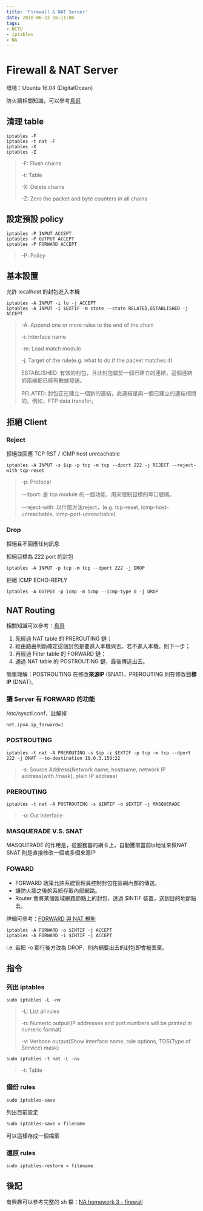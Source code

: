 ```yaml
---
title: 'Firewall & NAT Server'
date: 2018-06-23 16:11:00
tags:
- NCTU
- iptables
- NA
---
```


# Firewall & NAT Server

環境：Ubuntu 16.04 (DigitalOcean)

防火牆相關知識，可以參考[鳥哥](http://linux.vbird.org/linux_server/0250simple_firewall.php)

## 清理 table

```shell
iptables -F
iptables -t nat -F
iptables -X
iptables -Z
```

> -F: Flush chains
> 
> -t: Table
> 
> -X: Delete chains
> 
> -Z: Zero the packet and byte counters in all chains

## 設定預設 policy

```shell
iptables -P INPUT ACCEPT
iptables -P OUTPUT ACCEPT
iptables -P FORWARD ACCEPT
```

> -P: Policy

## 基本設置

允許 localhost 的封包進入本機

```shell
iptables -A INPUT -i lo -j ACCEPT
iptables -A INPUT -i $EXTIF -m state --state RELATED,ESTABLISHED -j ACCEPT
```

> -A: Append one or more rules to the end of the chain
> 
> -i: Interface name
> 
> -m: Load match module
> 
> -j: Target of the rule(e.g. what to do if the packet matches it)
> 
> ESTABLISHED: 有效的封包，且此封包屬於一個已建立的連結，這個連結的兩端都已經有數據發送。
> 
> RELATED: 封包正在建立一個新的連結，此連結是與一個已建立的連結相關的。例如，FTP data transfer。

## 拒絕 Client

### Reject

拒絕並回應 TCP RST / ICMP host unreachable

```shell
iptables -A INPUT -s $ip -p tcp -m tcp --dport 222 -j REJECT --reject-with tcp-reset
```

> -p: Protocal
> 
> --dport: 是 tcp module 的一個功能，用來限制目標的埠口號碼。
> 
> --reject-with: 以什麼方法reject，(e.g. tcp-reset, icmp-host-unreachable, icmp-port-unreachable)

### Drop

拒絕且不回應任何訊息

拒絕目標為 222 port 的封包

```shell
iptables -A INPUT -p tcp -m tcp --dport 222 -j DROP
```

拒絕 ICMP ECHO-REPLY

```shell
iptables -A OUTPUT -p icmp -m icmp --icmp-type 0 -j DROP
```

## NAT Routing

相關知識可以參考：[鳥哥](http://linux.vbird.org/linux_server/0250simple_firewall.php#nat)

1. 先經過 NAT table 的 PREROUTING 鏈；
2. 經由路由判斷確定這個封包是要進入本機與否，若不進入本機，則下一步；
3. 再經過 Filter table 的 FORWARD 鏈；
4. 通過 NAT table 的 POSTROUTING 鏈，最後傳送出去。

簡單理解：POSTROUTING 在修改**來源IP** (SNAT)，PREROUTING 則在修改**目標IP** (DNAT)。

### 讓 Server 有 FORWARD 的功能

/etc/sysctl.conf，註解掉

```
net.ipv4.ip_forward=1
```

### POSTROUTING

```shell
iptables -t nat -A PREROUTING -s $ip -i $EXTIF -p tcp -m tcp --dport 222 -j DNAT --to-destination 10.0.3.150:22
```

> -s: Source Address(Network name, hostname, network IP address(with /mask), plain IP address)

### PREROUTING

```shell
iptables -t nat -A POSTROUTING -s $INTIF -o $EXTIF -j MASQUERADE
```

> -o: Out interface

### MASQUERADE V.S. SNAT

MASQUERADE 的作用是，從服務器的網卡上，自動獲取當前ip地址來做NAT
SNAT 則是直接修改一個或多個來源IP

### FOWARD

* FORWARD 政策允許系統管理員控制封包在區網內部的傳送。
* 讓防火牆之後的系統存取內部網路。
* Router 會將某個區域網路節點上的封包，透過 $INTIF 裝置，送到目的地節點去。

詳細可參考：[FORWARD 與 NAT 規則](http://web.mit.edu/rhel-doc/4/RH-DOCS/rhel-sg-zh_tw-4/s1-firewall-ipt-fwd.html)

```
iptables -A FORWARD -o $INTIF -j ACCEPT
iptables -A FORWARD -i $INTIF -j ACCEPT
```

i.e. 若把 -o 那行後方改為 DROP，則內網要出去的封包即會被丟棄。

## 指令

### 列出 iptables

```shell
sudo iptables -L -nv
```

> -L: List all rules
> 
> -n: Numeric output(IP addresses and port numbers will be printed in numeric format)
> 
> -v: Verbose output(Show interface name, rule options, TOS(Type of Service) mask)

```shell
sudo iptables -t nat -L -nv
```

> -t: Table

### 備份 rules

```shell
sudo iptables-save
```

列出目前設定

```shell
sudo iptables-save > filename
```

可以這樣存成一個檔案

### 還原 rules

```shell
sudo iptables-restore < filename
```

## 後記

有興趣可以參考完整的 sh 檔：[NA homework 3 - firewall](https://gist.github.com/1f69fbac0bb557de360be2fac294f6e3.git)